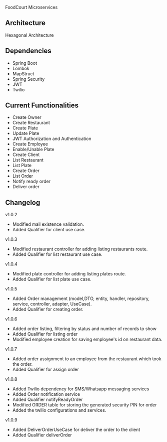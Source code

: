 FoodCourt Microservices

## Architecture

Hexagonal Architecture

## Dependencies

- Spring Boot
- Lombok
- MapStruct
- Spring Security
- JWT
- Twilio

## Current Functionalities

- Create Owner
- Create Restaurant
- Create Plate
- Update Plate
- JWT Authorization and Authentication
- Create Employee
- Enable/Unable Plate
- Create Client
- List Restaurant
- List Plate
- Create Order
- List Order
- Notify ready order
- Deliver order

## Changelog

v1.0.2

- Modified mail existence validation.
- Added Qualifier for client use case.

v1.0.3

- Modified restaurant controller for adding listing restaurants route.
- Added Qualifier for list restaurant use case.

v1.0.4

- Modified plate controller for adding listing plates route.
- Added Qualifier for list plate use case.

v1.0.5

- Added Order management (model,DTO, entity, handler, repository, service, controller, adapter, UseCase).
- Added Qualifier for creating order.

v1.0.6

- Added order listing, filtering by status and number of records to show
- Added Qualifier for listing order
- Modified employee creation for saving employee's id on restaurant data.

v1.0.7

- Added order assignment to an employee from the restaurant which took the order.
- Added Qualifier for assign order

v1.0.8

- Added Twilio dependency for SMS/Whatsapp messaging services
- Added Order notification service
- Added Qualifier notifyReadyOrder
- Modified ORDER table for storing the generated security PIN for order
- Added the twilio configurations and services.

v1.0.9

- Added DeliverOrderUseCase for deliver the order to the client
- Added Qualifier deliverOrder